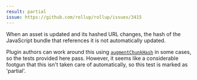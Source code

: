 ```yaml
---
result: partial
issue: https://github.com/rollup/rollup/issues/3415
---
```


When an asset is updated and its hashed URL changes, the hash of the JavaScript bundle that references it is not automatically updated.

Plugin authors can work around this using [`augmentChunkHash`](https://rollupjs.org/guide/en/#augmentchunkhash) in some cases, so the tests provided here pass. However, it seems like a considerable footgun that this isn't taken care of automatically, so this test is marked as 'partial'.
